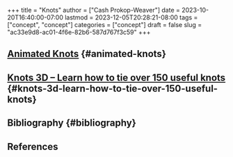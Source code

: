 +++
title = "Knots"
author = ["Cash Prokop-Weaver"]
date = 2023-10-20T16:40:00-07:00
lastmod = 2023-12-05T20:28:21-08:00
tags = ["concept", "concept"]
categories = ["concept"]
draft = false
slug = "ac33e9d8-ac01-4f6e-82b6-587d767f3c59"
+++

## [Animated Knots](https://www.animatedknots.com/) {#animated-knots}


## [Knots 3D – Learn how to tie over 150 useful knots](https://knots3d.com/) {#knots-3d-learn-how-to-tie-over-150-useful-knots}


## Bibliography {#bibliography}

## References

<style>.csl-entry{text-indent: -1.5em; margin-left: 1.5em;}</style><div class="csl-bib-body">
</div>
